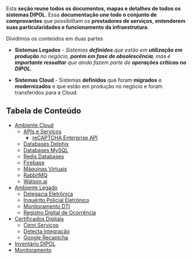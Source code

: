 Esta **seção reune todos os documentos, mapas e detalhes de todos os sistemas DIPOL**. Essa **documentação une todo o conjunto de comprovantes** que possibilitam os **prestadores de serviços**, **entenderem suas particularidades e funcionamento da infraestrutura**. 

Dividimos os conteúdos em duas partes

* **Sistemas Legados** - _Sistemas **definidos** que estão em **utilização em produção** no negócio, **porém em fase de obsolescência**, mas é **importante ressaltar** que ainda fazem parte de **operações críticas no DIPOL.**_ 

* **Sistemas Cloud** - Sistemas **definidos** que foram **migrados** e **modernizados** e que estão em produção no negócio e foram transferidos para a Cloud.

## Tabela de Conteúdo

- [Ambiente Cloud]()
    - [APIs e Serviços](/docs/documentacao_tecnica.md)
      - [reCAPTCHA Enterprise API](/docs/doc_tec/recaptcha.md)
    - [Databases Delphix](/docs/doc_tec/databases_delphix.md)
    - [Databases MySQL](/docs/doc_tec/databases_mysql.md)    
    - [Redis Databases](/docs/doc_tec/databases_redis.md)
    - [Firebase](/docs/doc_tec/firebase.md)
    - [Máquinas Virtuais](/docs/doc_tec/maquinas_virtuais.md)
    - [RabbitMQ](/docs/doc_tec/rabbitmq.md)    
    - [Watson.ai](/docs/doc_tec/watson_ai.md)
- [Ambiente Legado](/docs/documentacao_tecnica.md)
    - [Delegacia Eletrônica](/docs/doc_tec/Delegacia_Eletronica.md)
    - [Inquérito Policial Eletrônico](/docs/doc_tec/inquerito_policial.md)
    - [Monitoramento DTI](/docs/doc_tec/Monitoramento_DTI.md)
    - [Registro Digital de Ocorrência](/docs/doc_tec/nrdo.md)
- [Certificados Digitais](/docs/doc_tec/certificados_digitais.md)
    - [Cemi Serviços](/docs/doc_tec/certificados_digitais.md#certificado-digital-cemissp)
    - [Detecta Integração](/docs/doc_tec/certificados_digitais.md#certificado-digital-detecta)
    - [Google Recaptcha](/docs/doc_tec/certificados_digitais.md#certificado-digital-google-recaptcha)
- [Inventário DIPOL](https://governosp-my.sharepoint.com/:x:/r/personal/alisboa_apoioprodesp_sp_gov_br/\_layouts/15/Doc.aspx?sourcedoc=%7BCF15AED9-C7FE-4E4A-86EF-735B269398BE%7D&file=DIPOL_Software_Inventory.xlsx&action=default&mobileredirect=true)
- [Monitoramento](/docs/doc_tec/monitoramento.md)




